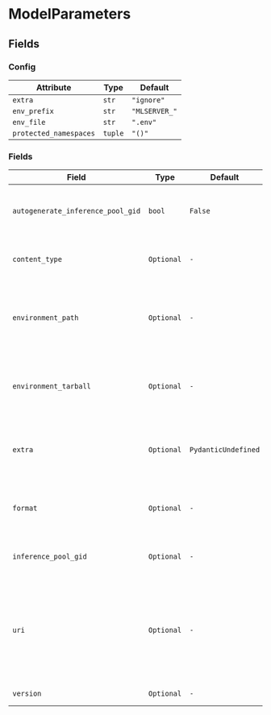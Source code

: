 # ModelParameters

## Fields

### Config

| Attribute | Type | Default |
|-----------|------|---------|
| `extra` | `str` | `"ignore"` |
| `env_prefix` | `str` | `"MLSERVER_"` |
| `env_file` | `str` | `".env"` |
| `protected_namespaces` | `tuple` | `"()"` |

### Fields

| Field | Type | Default | Description |
|-------|------|---------|-------------|
| `autogenerate_inference_pool_gid` | `bool` | `False` | Flag to autogenerate the inference pool group id for this model. |
| `content_type` | `Optional` | `-` | Default content type to use for requests and responses. |
| `environment_path` | `Optional` | `-` | Path to a directory that contains the python environment to be used to load this model. |
| `environment_tarball` | `Optional` | `-` | Path to the environment tarball which should be used to load this model. |
| `extra` | `Optional` | `PydanticUndefined` | Arbitrary settings, dependent on the inference runtime implementation. |
| `format` | `Optional` | `-` | Format of the model (only available on certain runtimes). |
| `inference_pool_gid` | `Optional` | `-` | Inference pool group id to be used to serve this model. |
| `uri` | `Optional` | `-` | URI where the model artifacts can be found. This path must be either absolute or relative to where MLServer is running. |
| `version` | `Optional` | `-` | Version of the model. |

